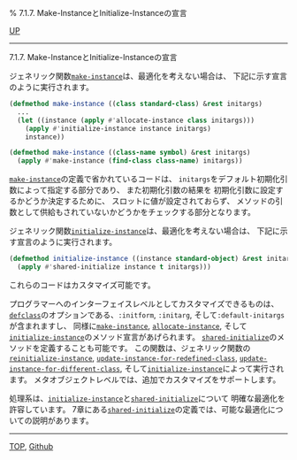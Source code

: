 % 7.1.7. Make-InstanceとInitialize-Instanceの宣言

[UP](7.1.html)  

---

7.1.7. Make-InstanceとInitialize-Instanceの宣言


ジェネリック関数[`make-instance`](7.7.make-instance.html)は、最適化を考えない場合は、
下記に示す宣言のように実行されます。

```lisp
(defmethod make-instance ((class standard-class) &rest initargs)
  ...
  (let ((instance (apply #'allocate-instance class initargs)))
    (apply #'initialize-instance instance initargs)
    instance))

(defmethod make-instance ((class-name symbol) &rest initargs)
  (apply #'make-instance (find-class class-name) initargs))
```

[`make-instance`](7.7.make-instance.html)の定義で省かれているコードは、
`initargs`をデフォルト初期化引数によって指定する部分であり、
また初期化引数の結果を
初期化引数に設定するかどうか決定するために、
スロットに値が設定されておらず、
メソッドの引数として供給もされていないかどうかをチェックする部分となります。

ジェネリック関数[`initialize-instance`](7.7.initialize-instance.html)は、最適化を考えない場合は、
下記に示す宣言のように実行されます。

```lisp
(defmethod initialize-instance ((instance standard-object) &rest initargs)
  (apply #'shared-initialize instance t initargs)))
```

これらのコードはカスタマイズ可能です。

プログラマーへのインターフェイスレベルとしてカスタマイズできるものは、
[`defclass`](7.7.defclass.html)のオプションである、`:initform`, `:initarg`,
そして`:default-initargs`が含まれますし、
同様に[`make-instance`](7.7.make-instance.html), [`allocate-instance`](7.7.allocate-instance.html),
そして[`initialize-instance`](7.7.initialize-instance.html)のメソッド宣言があげられます。
[`shared-initialize`](7.7.shared-initialize.html)のメソッドを定義することも可能です。
この関数は、ジェネリック関数の[`reinitialize-instance`](7.7.reinitialize-instance.html),
[`update-instance-for-redefined-class`](7.7.update-instance-for-redefined-class.html),
[`update-instance-for-different-class`](7.7.update-instance-for-different-class.html),
そして[`initialize-instance`](7.7.initialize-instance.html)によって実行されます。
メタオブジェクトレベルでは、追加でカスタマイズをサポートします。

処理系は、[`initialize-instance`](7.7.initialize-instance.html)と[`shared-initialize`](7.7.shared-initialize.html)について
明確な最適化を許容しています。
7章にある[`shared-initialize`](7.7.shared-initialize.html)の定義では、可能な最適化についての説明があります。


---
[TOP](index.html),  [Github](https://github.com/nptcl/npt-japanese)

